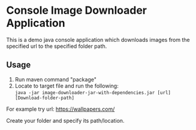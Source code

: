 # Console Image Downloader Application
This is a demo java console application which downloads images from the specified url to the specified folder path.
## Usage
1) Run maven command "package"
2) Locate to target file and run the following:  
`java -jar image-downloader-jar-with-dependencies.jar [url] [Download-folder-path]`

For example try url: https://wallpapers.com/

Create your folder and specify its path/location.